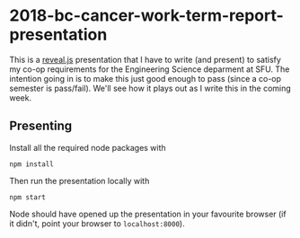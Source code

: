 # 2018-bc-cancer-work-term-report-presentation

This is a [reveal.js](https://revealjs.com/#/) presentation that I have
to write (and present) to satisfy my co-op requirements for the
Engineering Science deparment at SFU. The intention going in is to make
this just good enough to pass (since a co-op semester is pass/fail).
We'll see how it plays out as I write this in the coming week.

## Presenting

Install all the required node packages with

```
npm install
```

Then run the presentation locally with

```
npm start
```

Node should have opened up the presentation in your favourite browser
(if it didn't, point your browser to `localhost:8000`).
